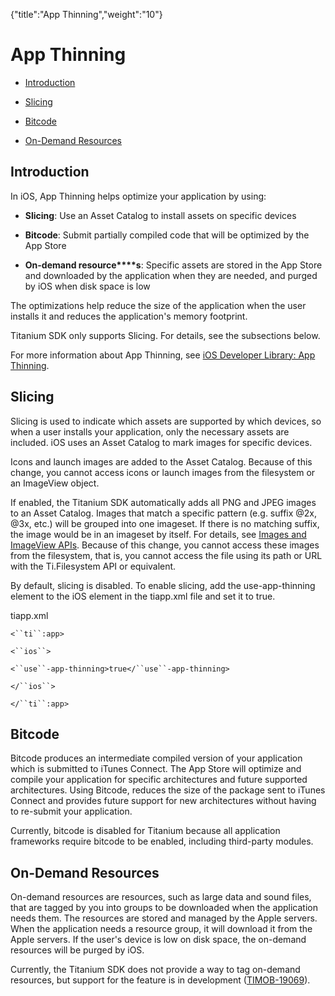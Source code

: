 {"title":"App Thinning","weight":"10"} 

# App Thinning

*   [Introduction](#Introduction)
    
*   [Slicing](#Slicing)
    
*   [Bitcode](#Bitcode)
    
*   [On-Demand Resources](#On-DemandResources)
    

## Introduction

In iOS, App Thinning helps optimize your application by using:

*   **Slicing**: Use an Asset Catalog to install assets on specific devices
    
*   **Bitcode**: Submit partially compiled code that will be optimized by the App Store
    
*   **On-demand resource****s**: Specific assets are stored in the App Store and downloaded by the application when they are needed, and purged by iOS when disk space is low
    

The optimizations help reduce the size of the application when the user installs it and reduces the application's memory footprint.

Titanium SDK only supports Slicing. For details, see the subsections below.

For more information about App Thinning, see [iOS Developer Library: App Thinning](https://developer.apple.com/library/ios/documentation/IDEs/Conceptual/AppDistributionGuide/AppThinning/AppThinning.html).

## Slicing

Slicing is used to indicate which assets are supported by which devices, so when a user installs your application, only the necessary assets are included. iOS uses an Asset Catalog to mark images for specific devices.

Icons and launch images are added to the Asset Catalog. Because of this change, you cannot access icons or launch images from the filesystem or an ImageView object.

If enabled, the Titanium SDK automatically adds all PNG and JPEG images to an Asset Catalog. Images that match a specific pattern (e.g. suffix @2x, @3x, etc.) will be grouped into one imageset. If there is no matching suffix, the image would be in an imageset by itself. For details, see [Images and ImageView APIs](/docs/appc/Titanium_SDK/Titanium_SDK_How-tos/Working_with_Media_APIs/Images_and_ImageView_APIs/). Because of this change, you cannot access these images from the filesystem, that is, you cannot access the file using its path or URL with the Ti.Filesystem API or equivalent.

By default, slicing is disabled. To enable slicing, add the use-app-thinning element to the iOS element in the tiapp.xml file and set it to true.

tiapp.xml

`<``ti``:app>`

`<``ios``>`

`<``use``-app-thinning>true</``use``-app-thinning>`

`</``ios``>`

`</``ti``:app>`

## Bitcode

Bitcode produces an intermediate compiled version of your application which is submitted to iTunes Connect. The App Store will optimize and compile your application for specific architectures and future supported architectures. Using Bitcode, reduces the size of the package sent to iTunes Connect and provides future support for new architectures without having to re-submit your application.

Currently, bitcode is disabled for Titanium because all application frameworks require bitcode to be enabled, including third-party modules.

## On-Demand Resources

On-demand resources are resources, such as large data and sound files, that are tagged by you into groups to be downloaded when the application needs them. The resources are stored and managed by the Apple servers. When the application needs a resource group, it will download it from the Apple servers. If the user's device is low on disk space, the on-demand resources will be purged by iOS.

Currently, the Titanium SDK does not provide a way to tag on-demand resources, but support for the feature is in development ([TIMOB-19069](https://jira.appcelerator.org/browse/TIMOB-19069)).